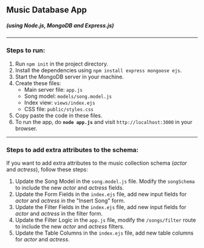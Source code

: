 ## Music Database App
##### (using Node.js, MongoDB and Express.js)
___

### Steps to run:
1. Run `npm init` in the project directory.
2. Install the dependencies using `npm install express mongoose ejs`.
3. Start the MongoDB server in your machine.
4. Create these files:
   - Main server file: `app.js`
   - Song model: `models/song.model.js`
   - Index view: `views/index.ejs`
   - CSS file: `public/styles.css`
5. Copy paste the code in these files.
6. To run the app, do **`node app.js`** and visit `http://localhost:3000` in your browser.
___

### Steps to add extra attributes to the schema:
If you want to add extra attributes to the music collection schema (*actor* and *actress*), follow these steps:
1. Update the Song Model in the `song.model.js` file. Modify the `songSchema` to include the new *actor* and *actress* fields.
2. Update the Form Fields in the `index.ejs` file, add new input fields for *actor* and *actress* in the "Insert Song" form.
3. Update the Filter Fields in the `index.ejs` file, add new input fields for *actor* and *actress* in the filter form.
4. Update the Filter Logic in the `app.js` file, modify the `/songs/filter` route to include the new *actor* and *actress* filters.
5. Update the Table Columns in the `index.ejs` file, add new table columns for *actor* and *actress*.